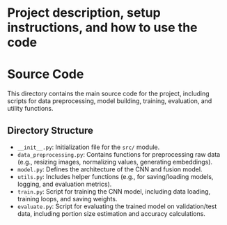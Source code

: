   # Project description, setup instructions, and how to use the code
  
# Source Code
This directory contains the main source code for the project, including scripts for data preprocessing, model building, training, evaluation, and utility functions.

## Directory Structure

- `__init__.py`: Initialization file for the `src/` module.
- `data_preprocessing.py`: Contains functions for preprocessing raw data (e.g., resizing images, normalizing values, generating embeddings).
- `model.py`: Defines the architecture of the CNN and fusion model.
- `utils.py`: Includes helper functions (e.g., for saving/loading models, logging, and evaluation metrics).
- `train.py`: Script for training the CNN model, including data loading, training loops, and saving weights.
- `evaluate.py`: Script for evaluating the trained model on validation/test data, including portion size estimation and accuracy calculations.
